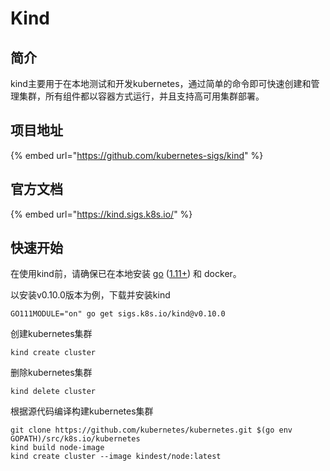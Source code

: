# Kind

## 简介

kind主要用于在本地测试和开发kubernetes，通过简单的命令即可快速创建和管理集群，所有组件都以容器方式运行，并且支持高可用集群部署。

## 项目地址

{% embed url="https://github.com/kubernetes-sigs/kind" %}

## 官方文档

{% embed url="https://kind.sigs.k8s.io/" %}

## 快速开始

在使用kind前，请确保已在本地安装 [go](https://golang.org/) \([1.11+](https://golang.org/doc/devel/release.html#policy)\) 和 docker。

以安装v0.10.0版本为例，下载并安装kind

```text
GO111MODULE="on" go get sigs.k8s.io/kind@v0.10.0
```

创建kubernetes集群

```text
kind create cluster
```

删除kubernetes集群

```text
kind delete cluster
```

根据源代码编译构建kubernetes集群

```text
git clone https://github.com/kubernetes/kubernetes.git $(go env GOPATH)/src/k8s.io/kubernetes
kind build node-image
kind create cluster --image kindest/node:latest
```

